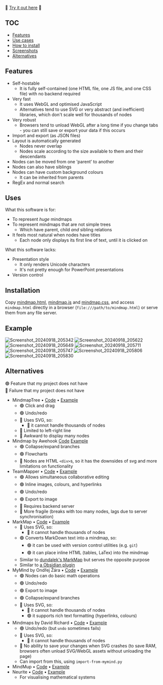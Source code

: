 🔵 [Try it out here](https://notcompsky.github.io/mindmap/mindmap.html) 🔵

## TOC

* [Features](#Features)
* [Use cases](#Uses)
* [How to install](#Installation)
* [Screenshots](#Example)
* [Alternatives](#Alternatives)

## Features

* Self-hostable
  * It is fully self-contained (one HTML file, one JS file, and one CSS file) with no backend required
* Very fast
  * It uses WebGL and optimised JavaScript
  * Alternatives tend to use SVG or very abstract (and inefficient) libraries, which don't scale well for thousands of nodes
* Very robust
  * Browsers tend to unload WebGL after a long time if you change tabs - you can still save or export your data if this occurs
* Import and export (as JSON files)
* Layout is automatically generated
  * Nodes never overlap
  * Nodes scale according to the size available to them and their descendants
* Nodes can be moved from one 'parent' to another
* Nodes can also have siblings
* Nodes can have custom background colours
  * It can be inherited from parents
* RegEx and normal search

## Uses

What this software is for:

* To represent *huge* mindmaps
* To represent mindmaps that are not simple trees
  * Which have parent, child *and* sibling relations
* It feels most natural when nodes have titles
  * Each node only displays its first line of text, until it is clicked on

What this software lacks:

* Presentation style
  * It only renders Unicode characters
  * It's not pretty enough for PowerPoint presentations
* Version control

## Installation

Copy [mindmap.html](mindmap.html), [mindmap.js](mindmap.js) and [mindmap.css](mindmap.css), and access `mindmap.html` directly in a browser (`file:///path/to/mindmap.html`) or serve them from any file server.

## Example

![Screenshot_20240918_205342](https://github.com/user-attachments/assets/89864844-35bb-4e3c-8d8b-a682a8686fda)
![Screenshot_20240918_205622](https://github.com/user-attachments/assets/67417fba-f093-43d3-aa05-186e018761f5)
![Screenshot_20240918_205649](https://github.com/user-attachments/assets/623e4ee3-ff08-4e47-b0bb-4105986860ac)
![Screenshot_20240918_205711](https://github.com/user-attachments/assets/e80bec5d-e874-4e76-9eae-2d5802439b91)
![Screenshot_20240918_205747](https://github.com/user-attachments/assets/2c65eb99-3795-4c3e-846e-b5eba50f4f50)
![Screenshot_20240918_205806](https://github.com/user-attachments/assets/d3bd7c51-7e19-4351-9176-16065d72c1f7)
![Screenshot_20240918_205830](https://github.com/user-attachments/assets/e043797a-171e-4f1d-9729-1bbce850263e)

## Alternatives

🟢 Feature that my project does not have  
🔴 Failure that my project does not have

* MindmapTree • [Code](https://github.com/RockyRen/mindmaptree) • [Example](https://rockyren.github.io/mindmaptree/demo.html)
  * 🟢 Click and drag
  * 🟢 Undo/redo
  * 🔴 Uses SVG, so:
    * 🔴 it cannot handle thousands of nodes
  * 🔴 Limited to left-right line
  * 🔴 Awkward to display many nodes
* Mindmap by Awehook [Code](https://github.com/awehook/react-mindmap) [Example](https://awehook.github.io/react-mindmap/)
  * 🟢 Collapse/expand branches
  * 🟢 Flowcharts
  * 🔴 Nodes are HTML `<div>`s, so it has the downsides of svg and more limitations on functionality
* TeamMapper • [Code](https://github.com/b310-digital/teammapper) • [Example](https://github.com/b310-digital/teammapper)
  * 🟢 Allows simultaneous collaborative editing
  * 🟢 Inline images, colours, and hyperlinks
  * 🟢 Undo/redo
  * 🟢 Export to image
  * 🔴 Requires backend server
  * 🔴 More fragile (breaks with too many nodes, lags due to server synchronisation)
* MarkMap • [Code](https://github.com/markmap/markmap) • [Example](https://markmap.js.org/repl)
  * 🔴 Uses SVG, so:
    * 🔴 it cannot handle thousands of nodes
  * 🟢 Converts MarkDown text into a mindmap, so:
    * 🟢 it can be used with version control utilities (e.g. `git`)
    * 🟢 it can place inline HTML (tables, LaTex) into the mindmap
  * Similar to [dundalek's MarkMap](https://github.com/dundalek/markmap) but serves the opposite purpose
  * Similar to [a Obsidian plugin](https://github.com/MarkMindCkm/obsidian-enhancing-mindmap)
* MyMind by Ondřej Žára • [Code](https://github.com/ondras/my-mind) • [Example](https://my-mind.github.io/?url=examples%2Ffeatures.mymind)
  * 🟢 Nodes can do basic math operations
  * 🟢 Undo/redo
  * 🟢 Export to image
  * 🟢 Collapse/expand branches
  * 🔴 Uses SVG, so:
    * 🔴 it cannot handle thousands of nodes
    * 🟢 it supports rich text formatting (hyperlinks, colours)
* Mindmaps by David Richard • [Code](https://github.com/drichard/mindmaps) • [Example](https://www.mindmaps.app/)
  * 🟢 Undo/redo (but `undo` sometimes fails)
  * 🔴 Uses SVG, so:
    * 🔴 it cannot handle thousands of nodes
  * 🔴 No ability to save your changes when SVG crashes (to save RAM, browsers often unload SVG/WebGL assets without unloading the page)
  * Can import from this, using `import-from-mymind.py`
* MindMup • [Code](https://github.com/davedf/mapjs) • [Example](http://www.mindmup.com/)
* Neurite • [Code](https://github.com/satellitecomponent/Neurite) • [Example](https://satellitecomponent.github.io/Neurite/)
  * For visualising mathematical systems